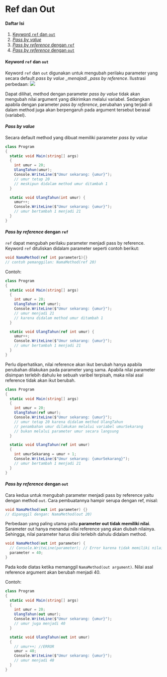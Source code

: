 # Ref dan Out

#### Daftar Isi

1. [Keyword `ref` dan `out`](#keyword-ref-dan-out)
1. [_Pass by value_](#pass-by-value)
1. [_Pass by reference_ dengan `ref`](#pass-by-reference-dengan-ref)
1. [_Pass by reference_ dengan `out`](#pass-by-reference-dengan-out)

#### Keyword `ref` dan `out`

Keyword `ref` dan `out` digunakan untuk mengubah perilaku parameter yang secara default _pass by value \_menajadi \_pass by reference_. Ilustrasi perbedaan:
![](https://miro.medium.com/max/1000/1*GXoMWqljArmbjB0ReNioag.gif)


Dapat dilihat, method dengan parameter _pass by value_ tidak akan mengubah nilai argument yang dikirimkan melalui variabel. Sedangkan apabila dengan parameter _pass by reference_, perubahan yang terjadi di dalam method juga akan berpengaruh pada argument tersebut berasal (variabel).

#### _Pass by value_

Secara default method yang dibuat memiliki parameter _pass by value_

```cs
class Program
{
  static void Main(string[] args)
  {
    int umur = 20;
    UlangTahun(umur);
    Console.WriteLine($"Umur sekarang: {umur}");
    // umur tetap 20
    // meskipun didalam method umur ditambah 1
  }

  static void UlangTahun(int umur) {
    umur++;
    Console.WriteLine($"Umur sekarang: {umur}");
    // umur bertambah 1 menjadi 21
  }
}
```

#### _Pass by reference_ dengan `ref`

`ref` dapat mengubah perilaku parameter menjadi pass by reference. Keyword `ref` dituliskan didalam parameter seperti contoh berikut:

```cs
void NamaMethod(ref int parameter1){}
// contoh pemanggilan: NamaMethod(ref 20)
```

Contoh:

```cs
class Program
{
  static void Main(string[] args)
  {
    int umur = 20;
    UlangTahun(ref umur);
    Console.WriteLine($"Umur sekarang: {umur}");
    // umur menjadi 21
    // karena didalam method umur ditambah 1
  }

  static void UlangTahun(ref int umur) {
    umur++;
    Console.WriteLine($"Umur sekarang: {umur}");
    // umur bertambah 1 menjadi 21
  }
}
```

Perlu diperhatikan, nilai reference akan ikut berubah hanya apabila perubahan dilakukan pada parameter yang sama. Apabila nilai parameter disimpan terlebih dahulu ke sebuah varibel terpisah, maka nilai asal reference tidak akan ikut berubah.

```cs
class Program
{
  static void Main(string[] args)
  {
    int umur = 20;
    UlangTahun(ref umur);
    Console.WriteLine($"Umur sekarang: {umur}");
    // umur tetap 20 karena didalam method UlangTahun
    // penambahan umur dilakukan melalui variabel umurSekarang
    // bukan melalui parameter umur secara langsung
  }

  static void UlangTahun(ref int umur)
  {
    int umurSekarang = umur + 1;
    Console.WriteLine($"Umur sekarang: {umurSekarang}");
    // umur bertambah 1 menjadi 21
  }
}
```

#### _Pass by reference_ dengan `out`

Cara kedua untuk mengubah parameter menjadi pass by reference yaitu dengan method `out`. Cara pembuatannya hampir serupa dengan ref, misal:

```cs
void NamaMethod(out int parameter) {}
// dipanggil dengan: NamaMethod(out 20)
```

Perbedaan yang paling utama yaitu **parameter out tidak memiliki nilai**. Sarameter out hanya menandai nilai reference yang akan diubah nilainya. Sehingga, nilai parameter harus diisi terlebih dahulu didalam method.

```cs
void NamaMethod(out int parameter) {
  // Console.WriteLine(parameter); // Error karena tidak memiliki nilai
  parameter = 40;
}
```

Pada kode diatas ketika memanggil `NamaMethod(out argument)`. Nilai asal reference argument akan berubah menjadi 40.

Contoh:

```cs
class Program
{
  static void Main(string[] args)
  {
    int umur = 20;
    UlangTahun(out umur);
    Console.WriteLine($"Umur sekarang: {umur}");
    // umur juga menjadi 40
  }

  static void UlangTahun(out int umur)
  {
    // umur++; //ERROR
    umur = 40;
    Console.WriteLine($"Umur sekarang: {umur}");
    // umur menjadi 40
  }
}
```
